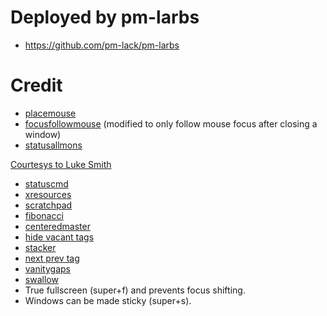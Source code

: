 # Deployed by pm-larbs
- https://github.com/pm-lack/pm-larbs

# Credit
- [placemouse](https://github.com/bakkeby/patches/wiki/placemouse) 
- [focusfollowmouse](https://github.com/bakkeby/patches/wiki/focusfollowmouse) (modified to only follow mouse focus after closing a window)
- [statusallmons](https://dwm.suckless.org/patches/statusallmons/) 

 [Courtesys to Luke Smith](https://github.com/lukesmithxyz/dwm)
- [statuscmd](https://dwm.suckless.org/patches/statuscmd/) 
- [xresources](https://dwm.suckless.org/patches/xresources/) 
- [scratchpad](https://dwm.suckless.org/patches/scratchpad/) 
- [fibonacci](https://dwm.suckless.org/patches/fibonacci/) 
- [centeredmaster](https://dwm.suckless.org/patches/centeredmaster/) 
- [hide vacant tags ](https://dwm.suckless.org/patches/hide_vacant_tags/)
- [stacker](https://dwm.suckless.org/patches/stacker/) 
- [next prev tag ](https://dwm.suckless.org/patches/nextprev/)
- [vanitygaps](https://dwm.suckless.org/patches/vanitygaps/) 
- [swallow](https://dwm.suckless.org/patches/swallow/)
- True fullscreen (super+f) and prevents focus shifting.
- Windows can be made sticky (super+s).
